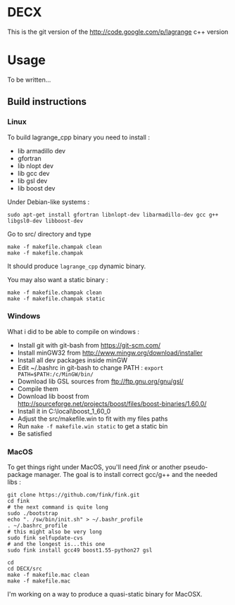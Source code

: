 # DECX

This is the git version of the http://code.google.com/p/lagrange c++ version

# Usage

To be written...

## Build instructions

### Linux

To build lagrange\_cpp binary you need to install :

* lib armadillo dev
* gfortran
* lib nlopt dev
* lib gcc dev
* lib gsl dev
* lib boost dev

Under Debian-like systems :

```
sudo apt-get install gfortran libnlopt-dev libarmadillo-dev gcc g++ libgsl0-dev libboost-dev
```

Go to src/ directory and type

```
make -f makefile.champak clean
make -f makefile.champak
```

It should produce ```lagrange_cpp``` dynamic binary.

You may also want a static binary :

```
make -f makefile.champak clean
make -f makefile.champak static
```

### Windows

What i did to be able to compile on windows :

* Install git with git-bash from https://git-scm.com/
* Install minGW32 from http://www.mingw.org/download/installer
* Install all dev packages inside minGW
* Edit ~/.bashrc in git-bash to change PATH : ```export PATH=$PATH:/c/MinGW/bin/```
* Download lib GSL sources from ftp://ftp.gnu.org/gnu/gsl/
* Compile them
* Download lib boost from http://sourceforge.net/projects/boost/files/boost-binaries/1.60.0/
* Install it in C:\local\boost_1_60_0
* Adjust the src/makefile.win to fit with my files paths
* Run ```make -f makefile.win static``` to get a static bin
* Be satisfied

### MacOS

To get things right under MacOS, you'll need _fink_ or another pseudo-package
manager. The goal is to install correct gcc/g++ and the needed libs :

```
git clone https://github.com/fink/fink.git
cd fink
# the next command is quite long
sudo ./bootstrap
echo ". /sw/bin/init.sh" > ~/.bashr_profile
. ~/.bashrc_profile
# this might also be very long
sudo fink selfupdate-cvs
# and the longest is...this one
sudo fink install gcc49 boost1.55-python27 gsl

cd
cd DECX/src
make -f makefile.mac clean
make -f makefile.mac
```

I'm working on a way to produce a quasi-static binary for MacOSX.
